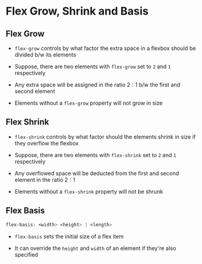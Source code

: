 # Flex Grow, Shrink and Basis

## Flex Grow

- `flex-grow` controls by what factor the extra space in a flexbox should be divided
b/w its elements

- Suppose, there are two elements with `flex-grow` set to `2` and `1` respectively

- Any extra space will be assigned in the ratio $2:1$ b/w the first and second
element

- Elements without a `flex-grow` property will not grow in size

## Flex Shrink

- `flex-shrink` controls by what factor should the elements shrink in size if
they overflow the flexbox

- Suppose, there are two elements with `flex-shrink` set to `2` and `1` respectively

- Any overflowed space will be deducted from the first and second element in the
ratio $2:1$

- Elements without a `flex-shrink` property will not be shrunk

## Flex Basis

```CSS
flex-basis: <width> <height> | <length>
```

- `flex-basis` sets the initial size of a flex item

- It can override the `height` and `width` of an element if they're also specified
